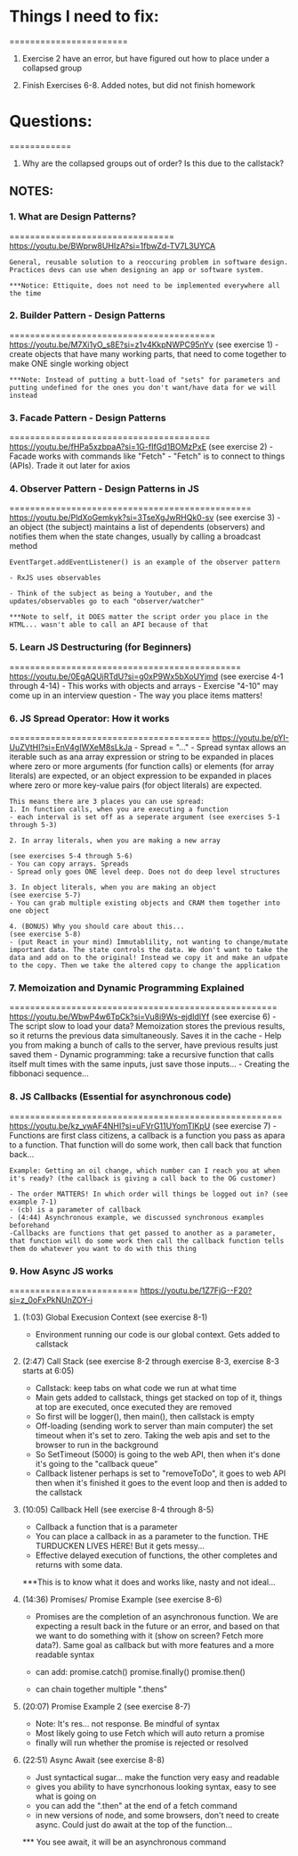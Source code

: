 # Things I need to fix:
=======================
1. Exercise 2 have an error, but have figured out how to place under a collapsed group

2. Finish Exercises 6-8. Added notes, but did not finish homework

# Questions:
============
1. Why are the collapsed groups out of order? Is this due to the callstack?


## NOTES:
### 1. What are Design Patterns?
================================
    https://youtu.be/BWprw8UHIzA?si=1fbwZd-TV7L3UYCA

    General, reusable solution to a reoccuring problem in software design. Practices devs can use when designing an app or software system.

    ***Notice: Ettiquite, does not need to be implemented everywhere all the time


### 2. Builder Pattern - Design Patterns
========================================
    https://youtu.be/M7Xi1yO_s8E?si=z1v4KkpNWPC95nYv
    (see exercise 1)
    - create objects that have many working parts, that need to come together to make ONE single working object

    ***Note: Instead of putting a butt-load of "sets" for parameters and putting undefined for the ones you don't want/have data for we will instead 


### 3. Facade Pattern - Design Patterns
=======================================
    https://youtu.be/fHPa5xzbpaA?si=1G-fIfGd1BOMzPxE
    (see exercise 2)
    - Facade works with commands like "Fetch"
    - "Fetch" is to connect to things (APIs). Trade it out later for axios


### 4. Observer Pattern - Design Patterns in JS
===============================================
    https://youtu.be/PldXoGemkyk?si=3TseXgJwRHQk0-sv
    (see exercise 3)
    - an object (the subject) maintains a list of dependents (observers) and notifies them when the state changes, usually by calling a broadcast method

    EventTarget.addEventListener() is an example of the observer pattern

    - RxJS uses observables

    - Think of the subject as being a Youtuber, and the updates/observables go to each "observer/watcher"

    ***Note to self, it DOES matter the script order you place in the HTML... wasn't able to call an API because of that


### 5. Learn JS Destructuring (for Beginners)
=============================================
    https://youtu.be/0EgAQUjRTdU?si=g0xP9Wx5bXoUYjmd
    (see exercise 4-1 through 4-14)
    - This works with objects and arrays
    - Exercise "4-10" may come up in an interview question
    - The way you place items matters!

### 6. JS Spread Operator: How it works
=======================================
    https://youtu.be/pYI-UuZVtHI?si=EnV4gIWXeM8sLkJa 
    - Spread = "..."
    - Spread syntax allows an iterable such as ana array expression or string to be expanded in places where zero or more arguments (for function calls) or elements (for array literals) are expected, or an object expression to be expanded in places where zero or more key-value pairs (for object literals) are expected.

    This means there are 3 places you can use spread:
    1. In function calls, when you are executing a function
    - each interval is set off as a seperate argument (see exercises 5-1 through 5-3)

    2. In array literals, when you are making a new array

    (see exercises 5-4 through 5-6)
    - You can copy arrays. Spreads
    - Spread only goes ONE level deep. Does not do deep level structures

    3. In object literals, when you are making an object
    (see exercise 5-7)
    - You can grab multiple existing objects and CRAM them together into one object

    4. (BONUS) Why you should care about this...
    (see exercise 5-8)
    - (put React in your mind) Immutablility, not wanting to change/mutate important data. The state controls the data. We don't want to take the data and add on to the original! Instead we copy it and make an udpate to the copy. Then we take the altered copy to change the application

### 7. Memoization and Dynamic Programming Explained
====================================================
    https://youtu.be/WbwP4w6TpCk?si=Vu8i9Ws-ejdIdlYf 
    (see exercise 6)
    - The script slow to load your data? Memoization stores the previous results, so it returns the previous data simultaneously. Saves it in the cache
    - Help you from making a bunch of calls to the server, have previous results just saved them
    - Dynamic programming: take a recursive function that calls itself mult times with the same inputs, just save those inputs...
    - Creating the fibbonaci sequence...


### 8. JS Callbacks (Essential for asynchronous code)
=====================================================
    https://youtu.be/kz_vwAF4NHI?si=uFVrG11UYomTlKpU
    (see exercise 7)
    -Functions are first class citizens, a callback is a function you pass as apara to a function. That function will do some work, then call back that function back...

    Example: Getting an oil change, which number can I reach you at when it's ready? (the callback is giving a call back to the OG customer)

    - The order MATTERS! In which order will things be logged out in? (see example 7-1)
    - (cb) is a parameter of callback
    - (4:44) Asynchronous example, we discussed synchronous examples beforehand
    -Callbacks are functions that get passed to another as a parameter, that function will do some work then call the callback function tells them do whatever you want to do with this thing

### 9. How Async JS works
=========================
    https://youtu.be/1Z7FjG--F20?si=z_0oFxPkNUnZOY-i 

1. (1:03) Global Execusion Context
    (see exercise 8-1)
    - Environment running our code is our global context. Gets added to callstack


2. (2:47) Call Stack
    (see exercise 8-2 through exercise 8-3, exercise 8-3 starts at 6:05)
    - Callstack: keep tabs on what code we run at what time
    - Main gets added to callstack, things get stacked on top of it, things at top are executed, once executed they are removed
    - So first will be logger(), then main(), then callstack is empty
    - Off-loading (sending work to server than main computer) the set timeout when it's set to zero. Taking the web apis and set to the browser to run in the background
    - So SetTimeout (5000) is going to the web API, then when it's done it's going to the "callback queue"
    - Callback listener perhaps is set to "removeToDo", it goes to web API then when it's finished it goes to the event loop and then is added to the callstack


3. (10:05) Callback Hell
    (see exercise 8-4 through 8-5)
    - Callback a function that is a parameter
    - You can place a callback in as a parameter to the function. THE TURDUCKEN LIVES HERE! But it gets messy...
    - Effective delayed execution of functions, the other completes and returns with some data.

    ***This is to know what it does and works like, nasty and not ideal...

4. (14:36) Promises/ Promise Example
    (see exercise 8-6)
    - Promises are the completion of an asynchronous function. We are expecting a result back in the future or an error, and based on that we want to do something with it (show on screen? Fetch more data?). Same goal as callback but with more features and a more readable syntax
    - can add:
        promise.catch()
        promise.finally()
        promise.then()

    - can chain together multiple ".thens"

5. (20:07) Promise Example 2
    (see exercise 8-7)
    - Note: It's res... not response. Be mindful of syntax
    - Most likely going to use Fetch which will auto return a promise
    - finally will run whether the promise is rejected or resolved

6. (22:51) Async Await
    (see exercise 8-8)
    - Just syntactical sugar... make the function very easy and readable
    - gives you ability to have syncrhonous looking syntax, easy to see what is going on
    - you can add the ".then" at the end of a fetch command
    - in new versions of node, and some browsers, don't need to create async. Could just do await at the top of the function...

    *** You see await, it will be an asynchronous command